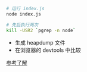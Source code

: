 <!--
 * @Descripttion:
 * @Author: ganbowen
 * @Date: 2020-08-06 09:54:33
 * @LastEditors: ganbowen
 * @LastEditTime: 2020-08-06 09:57:47
-->

```bash
# 运行 index.js
node index.js

# 先后执行两次
kill -USR2 `pgrep -n node`

```

- 生成 heapdump 文件
- 在浏览器的 devtools 中比较

[参考了解](https://www.bookstack.cn/read/node-in-debugging/2.2heapdump.md)
